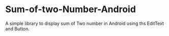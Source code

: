# Sum-of-two-Number-Android
A simple library to display sum of Two number in Android using ths EditText and Button.
